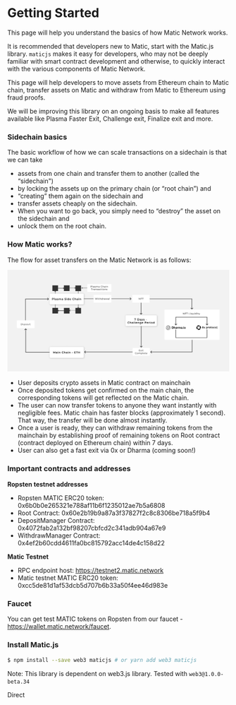 # Getting Started

This page will help you understand the basics of how Matic Network works. 

It is recommended that developers new to Matic, start with the Matic.js library. `maticjs` makes it easy for developers, who may not be deeply familiar with smart contract development and otherwise, to quickly interact with the various components of Matic Network.

This page will help developers to move assets from Ethereum chain to Matic chain, transfer assets on Matic and withdraw from Matic to Ethereum using fraud proofs.

We will be improving this library on an ongoing basis to make all features available like Plasma Faster Exit, Challenge exit, Finalize exit and more.

### Sidechain basics
The basic workflow of how we can scale transactions on a sidechain is that we can take

* assets from one chain and transfer them to another (called the “sidechain")
* by locking the assets up on the primary chain (or “root chain”) and
* “creating” them again on the sidechain and
* transfer assets cheaply on the sidechain.
* When you want to go back, you simply need to “destroy” the asset on the sidechain and
* unlock them on the root chain.

### How Matic works?

The flow for asset transfers on the Matic Network is as follows:

![](images/Matic-Workflow.jpg?raw=true)

- User deposits crypto assets in Matic contract on mainchain
- Once deposited tokens get confirmed on the main chain, the corresponding tokens will get reflected on the Matic chain.
- The user can now transfer tokens to anyone they want instantly with negligible fees. Matic chain has faster blocks (approximately 1 second). That way, the transfer will be done almost instantly.
- Once a user is ready, they can withdraw remaining tokens from the mainchain by establishing proof of remaining tokens on Root contract (contract deployed on Ethereum chain) within 7 days. 
- User can also get a fast exit via 0x or Dharma (coming soon!)


### Important contracts and addresses

**Ropsten testnet addresses**

* Ropsten MATIC ERC20 token: 0x6b0b0e265321e788af11b6f1235012ae7b5a6808
* Root Contract: 0x60e2b19b9a87a3f37827f2c8c8306be718a5f9b4
* DepositManager Contract: 0x4072fab2a132bf98207cbfcd2c341adb904a67e9
* WithdrawManager Contract: 0x4ef2b60cdd4611fa0bc815792acc14de4c158d22

**Matic Testnet**

* RPC endpoint host: https://testnet2.matic.network
* Matic testnet MATIC ERC20 token: 0xcc5de81d1af53dcb5d707b6b33a50f4ee46d983e

### Faucet

You can get test MATIC tokens on Ropsten from our faucet - https://wallet.matic.network/faucet.

### Install Matic.js

```bash
$ npm install --save web3 maticjs # or yarn add web3 maticjs
```

Note: This library is dependent on web3.js library. Tested with `web3@1.0.0-beta.34`

Direct **<script>** Include
Simply download dist/matic.js and include with a script tag. Matic will be registered as a global variable.

CDN
```html
<script src="https://cdn.jsdelivr.net/npm/maticjs/dist/matic.js"></script>
```

Matic is also available on [unpkg](https://unpkg.com/maticjs/dist/matic.js)

### Getting started

```js
// Import Matic sdk
import Matic from 'maticjs'

// Create sdk instance
const matic = new Matic({

  // Set Matic provider - string or provider instance
  // Example: 'https://testnet.matic.network' OR new Web3.providers.HttpProvider('http://localhost:8545')
  maticProvider: <web3-provider>,

  // Set Mainchain provider - string or provider instance
  // Example: 'https://kovan.infura.io' OR new Web3.providers.HttpProvider('http://localhost:8545')
  parentProvider: <web3-provider>,

  // Set rootchain contract. See below for more information
  rootChainAddress: <root-contract-address>,

  // Set withdraw-manager Address. See below for more information
  withdrawManagerAddress: <withdraw-manager-address>,

  // Set deposit-manager Address. See below for more information
  depositManagerAddress: <deposit-manager-address>,

  // Set matic network's WETH address. See below for more information
  maticWethAddress: <matic-weth-address>,

  // Syncer API URL
  // Fetches tx/receipt proof data instead of fetching whole block on client side
  syncerUrl: 'https://matic-syncer2.api.matic.network/api/v1', // (optional)

  // Watcher API URL
  // Fetches headerBlock info from mainchain & finds appropriate headerBlock for given blockNumber
  watcherUrl: 'https://ropsten-watcher2.api.matic.network/api/v1', // (optional)
})

// Set wallet
// Warning: Not-safe
// matic.wallet = <private-key> // Use metamask provider or use WalletConnect provider instead.

// get token address mapped with mainchain token address
const tokenAddressOnMatic = await matic.getMappedTokenAddress(
  tokenAddress // token address on mainchain
)

// get ERC721 token balance
await matic.balanceOfERC721(
  user, // User address
  tokenAddress,  // Token address
  options // transaction fields
)

// get ERC721 token ID
await matic.tokenOfOwnerByIndexERC721(
  from, // User address
  tokenAddress,  // Token address
  index, // index of tokenId
  options // transaction fields
)

// get ERC721 token ID
await matic.tokenOfOwnerByIndexERC721(
  from, // User address 
  tokenAddress,  // Token address
  index, // index of tokenId
  options // transaction fields
)

// Deposit Ether into Matic chain
await matic.depositEthers(
  options // transaction fields
)

// Approve ERC20 token for deposit
await matic.approveERC20TokensForDeposit(
  token,  // Token address,
  amount,  // Token amount for approval (in wei)
  options // transaction fields
)

// Deposit token into Matic chain. Remember to call `approveERC20TokensForDeposit` before
await matic.depositERC20Tokens(
  token,  // Token address
  user,   // User address (in most cases, this will be sender's address),
  amount,  // Token amount for deposit (in wei)
  options // transaction fields
)

// Deposit ERC721 token into Matic chain.(older ERC721 or some newer contracts will not support this.
// in that case, first call `approveERC721TokenForDeposit` and `depositERC721Tokens`)
await matic.safeTransferFrom(
  token,  // Token addres
  tokenId,  // Token Id for deposit
  options // transaction fields
)

// Approve ERC721 token for deposit
await matic.approveERC721TokenForDeposit(
  token,  // Token address,
  tokenId,  // Token Id
  options // transaction fields
)


// Deposit token into Matic chain. Remember to call `approveERC721TokenForDeposit` before
await matic.depositERC721Tokens(
  token,  // Token address
  user,   // User address (in most cases, this will be sender's address),
  tokenId,  // Token Id
  options // transaction fields
)

// Transfer token on Matic
await matic.transferTokens(
  token,  // Token address
  user,   // Recipient address
  amount,  // Token amount
  options // transaction fields
)

// Transfer ERC721 token on Matic
await matic.transferERC721Tokens(
  token,  // Token address
  user,   // Recipient address
  tokenId,  // Token Id
  options // transaction fields
)

// Transfer Ether
await matic.transferEthers(
  user,   // Recipient address
  amount,  // Token amount
  options // transaction fields
)

// Initiate withdrawal of ERC20 from Matic and retrieve the Transaction id
await matic.startWithdraw(
  token, // Token address
  amount, // Token amount for withdraw (in wei)
  options // transaction fields
)

// Initiate withdrawal of ERC721 from Matic and retrieve the Transaction id
await matic.startERC721Withdraw(
  token, // Token address
  tokenId, // tokenId
  options // transaction fields
)

// Withdraw funds from the Matic chain using the Transaction id generated from the 'startWithdraw' method
// after header has been submitted to mainchain
await matic.withdraw(
  txId, // Transaction id generated from the 'startWithdraw' method
  options // transaction fields
)

// Process exits after completion of challenge period
await matic.processExits(
  rootTokenAddress, // RootToken address
  options // transaction fields
)
```

### Code Samples

Please refer https://github.com/maticnetwork/matic.js/tree/master/examples for code samples.

### API

- <a href="#initialize"><code>new Matic()</code></a>
- <a href="#getMappedTokenAddress"><code>matic.<b>getMappedTokenAddress()</b></code></a>
- <a href="#balanceOfERC721"><code>matic.<b>balanceOfERC721()</b></code></a>
- <a href="#tokenOfOwnerByIndexERC721"><code>matic.<b>tokenOfOwnerByIndexERC721()</b></code></a>
- <a href="#depositEthers"><code>matic.<b>depositEther()</b></code></a>
- <a href="#approveERC20TokensForDeposit"><code>matic.<b>approveERC20TokensForDeposit()</b></code></a>
- <a href="#depositERC20Tokens"><code>matic.<b>depositERC20Tokens()</b></code></a>
- <a href="#safeTransferFrom"><code>matic.<b>safeTransferFrom()</b></code></a>
- <a href="#approveERC721TokenForDeposit"><code>matic.<b>approveERC721TokenForDeposit()</b></code></a>
- <a href="#depositERC721Tokens"><code>matic.<b>depositERC721Tokens()</b></code></a>
- <a href="#depositEthers"><code>matic.<b>depositEthers()</b></code></a>
- <a href="#transferTokens"><code>matic.<b>transferTokens()</b></code></a>
- <a href="#transferERC721Tokens"><code>matic.<b>transferERC721Tokens()</b></code></a>
- <a href="#transferEthers"><code>matic.<b>transferEthers()</b></code></a>
- <a href="#startWithdraw"><code>matic.<b>startWithdraw()</b></code></a>
- <a href="#startERC721Withdraw"><code>matic.<b>startERC721Withdraw()</b></code></a>
- <a href="#getHeaderObject"><code>matic.<b>getHeaderObject()</b></code></a>
- <a href="#withdraw"><code>matic.<b>withdraw()</b></code></a>
- <a href="#processExits"><code>matic.<b>processExits()</b></code></a>
- <a href="#getTx"><code>matic.<b>getTx()</b></code></a>
- <a href="#getReceipt"><code>matic.<b>getReceipt()</b></code></a>

---

<a name="initialize"></a>

#### new Matic(options)

Creates Matic SDK instance with give options. It returns a MaticSDK object.

```js
import Matic from "maticjs"

const matic = new Matic(options)
```

- `options` is simple Javascript `object` which can have following fields:
  - `maticProvider` can be `string` or `Web3.providers` instance. This provider must connect to Matic chain. Value can be anyone of following:
    - `'https://testnet2.matic.network'`
    - `new Web3.providers.HttpProvider('http://localhost:8545')`
    - [WalletConnect Provider instance](https://github.com/WalletConnect/walletconnect-monorepo#for-web3-provider-web3js)
  - `parentProvider` can be `string` or `Web3.providers` instance. This provider must connect to Ethereum chain (testnet or mainchain). Value can be anyone of following:
    - `'https://ropsten.infura.io'`
    - `new Web3.providers.HttpProvider('http://localhost:8545')`
    - [WalletConnect Provider instance](https://github.com/WalletConnect/walletconnect-monorepo#for-web3-provider-web3js)
  - `rootChainAddress` must be valid Ethereum contract address.
  - `syncerUrl` must be valid API host. MaticSDK uses this value to fetch receipt/tx proofs instead of getting whole block to client side.
  - `watcherUrl` must be valid API host. MaticSDK uses this value to fetch headerBlock info from mainchain and to find appropriate headerBlock for given blockNumber.
  - `withdrawManagerAddress` must be valid Ethereum contract address.
  - `depositManagerAddress` must be valid Ethereum contract address.
---

<a name="getMappedTokenAddress"></a>

#### matic.getMappedTokenAddress(tokenAddress)

get matic token `address` mapped with mainchain `tokenAddress`.

- `tokenAddress` must be valid token address

This returns matic `address`.

Example:

```js
matic
  .getMappedTokenAddress("0x670568761764f53E6C10cd63b71024c31551c9EC")
  .then(address => {
    console.log("matic address", address)
  })
```

---
<a name="balanceOfERC721"></a>


#### matic.balanceOfERC721(address, token, options)

get balance of ERC721 `token` for `address`.

- `token` must be valid token address
- `address` must be valid user address

This returns matic `balance`.

Example:

```js
matic
  .balanceOfERC721("0xfeb14bc6aaf5d39fa43ff51ed94e6c260539e296")
  .then(address => {
    console.log("matic address", address)
  })
```

---
<a name="tokenOfOwnerByIndexERC721"></a>


#### matic.tokenOfOwnerByIndexERC721(address, token, index, options)

get ERC721 tokenId at `index` for `token` and for `address`.

- `token` must be valid token address
- `address` must be valid user address
- `index` index of tokenId 


This returns matic `tokenId`.

Example:

```js
matic
  .tokenOfOwnerByIndexERC721("0xfeb14b...", "21", 0, {
    from: "0xABc578455..."
  })
  .then(tokenID => {
    console.log("Token ID", tokenID)
  })
```

---
<a name="approveERC20TokensForDeposit"></a>

#### matic.approveERC20TokensForDeposit(token, amount, options)

Approves given `amount` of `token` to `rootChainContract`.

- `token` must be valid ERC20 token address
- `amount` must be token amount in wei (string, not in Number)
- `options` (optional) must be valid javascript object containing `from`, `gasPrice`, `gasLimit`, `nonce`, `value`, `onTransactionHash`, `onReceipt` or `onError`
  - `from` must be valid account address(required)
  - `gasPrice` same as Ethereum `sendTransaction`
  - `gasLimit` same as Ethereum `sendTransaction`
  - `nonce` same as Ethereum `sendTransaction`
  - `nonce` same as Ethereum `sendTransaction`
  - `value` contains ETH value. Same as Ethereum `sendTransaction`.
  - `onTransactionHash` must be `function`. This function will be called when transaction will be broadcasted.
  - `onReceipt` must be `function`. This function will be called when transaction will be included in block (when transaction gets confirmed)
  - `onError` must be `function`. This function will be called when sending transaction fails.

This returns `Promise` object, which will be fulfilled when transaction gets confirmed (when receipt is generated).

Example:

```js
matic
  .approveERC20TokensForDeposit("0x718Ca123...", "1000000000000000000", {
    from: "0xABc578455..."
  })
  .on("onTransactionHash", txHash => {
    console.log("New transaction", txHash)
  })
```

---

<a name="depositERC20Tokens"></a>

#### matic.depositERC20Tokens(token, user, amount, options)

Deposit given `amount` of `token` with user `user`.

- `token` must be valid ERC20 token address
- `user` must be value account address
- `amount` must be token amount in wei (string, not in Number)
- `options` see [more infomation here](#approveERC20TokensForDeposit)

This returns `Promise` object, which will be fulfilled when transaction gets confirmed (when receipt is generated).

Example:

```js
const user = <your-address> or <any-account-address>

matic.depositToken('0x718Ca123...', user, '1000000000000000000', {
  from: '0xABc578455...'
})
```

---

<a name="safeTransferFrom"></a>

#### matic.safeTransferFrom(token, tokenId, options)

Deposit given `tokenId` of `token`.

- `token` must be valid ERC721 token address
- `tokenId` must be tokenId
- `options` see [more infomation here](#approveERC20TokensForDeposit)

This returns `Promise` object, which will be fulfilled when transaction gets confirmed (when receipt is generated).

Example:

```js

matic.safeTransferFrom('0x718Ca123...', '21', {
  from: '0xABc578455...'
})
```

---

<a name="depositERC721Tokens"></a>

#### matic.approveERC721TokenForDeposit(token, tokenId, options)

Approves given `amount` of `token` to `rootChainContract`.

- `token` must be valid ERC721 token address
- `tokenId` must be tokenId (string, not in Number)
- `options` (optional) must be valid javascript object containing `from`, `gasPrice`, `gasLimit`, `nonce`, `value`, `onTransactionHash`, `onReceipt` or `onError`
  - `from` must be valid account address(required)
  - `gasPrice` same as Ethereum `sendTransaction`
  - `gasLimit` same as Ethereum `sendTransaction`
  - `nonce` same as Ethereum `sendTransaction`
  - `nonce` same as Ethereum `sendTransaction`
  - `value` contains ETH value. Same as Ethereum `sendTransaction`.
  - `onTransactionHash` must be `function`. This function will be called when transaction will be broadcasted.
  - `onReceipt` must be `function`. This function will be called when transaction will be included in block (when transaction gets confirmed)
  - `onError` must be `function`. This function will be called when sending transaction fails.

This returns `Promise` object, which will be fulfilled when transaction gets confirmed (when receipt is generated).

Example:

```js
matic
  .approveERC721TokenForDeposit("0x718Ca123...", "21", {
    from: "0xABc578455..."
  })
  .on("onTransactionHash", txHash => {
    console.log("New transaction", txHash)
  })
```

---

<a name="depositERC20Tokens"></a>

#### matic.depositERC721Tokens(token, user, tokenId, options)

Deposit given `tokenId` of `token` with user `user`.

- `token` must be valid ERC721 token address
- `user` must be value account address
- `tokenId` must be valid tokenId
- `options` see [more infomation here](#approveERC20TokensForDeposit)

This returns `Promise` object, which will be fulfilled when transaction gets confirmed (when receipt is generated).

Example:

```js
const user = <your-address> or <any-account-address>

matic.depositERC721Tokens('0x718Ca123...', user, tokenId, {
  from: '0xABc578455...'
})
```

---

<a name="depositEthers"></a>

#### matic.depositEthers(options)

Deposit `options.value`

- `options` see [more infomation here](#approveERC20TokensForDeposit).
  - `value` amount of ethers.
  - `from` must be valid account address(required)

This returns `Promise` object, which will be fulfilled when transaction gets confirmed (when receipt is generated).

Example:

```js
matic.depositEthers({
  from: '0xABc578455...',
  value: '1000000000000000000'
})
```

---

<a name="transferTokens"></a>

#### matic.transferTokens(token, user, amount, options)

Transfer given `amount` of `token` to `user`.

- `token` must be valid ERC20 token address
- `user` must be value account address
- `amount` must be token amount in wei (string, not in Number)
- `options` see [more infomation here](#approveERC20TokensForDeposit)
  - `parent` must be boolean value. For token transfer on Main chain, use `parent: true`

This returns `Promise` object, which will be fulfilled when transaction gets confirmed (when receipt is generated).

Example:

```js
const user = <your-address> or <any-account-address>

matic.transferERC20Tokens('0x718Ca123...', user, '1000000000000000000', {
  from: '0xABc578455...',

  // For token transfer on Main network
  // parent: true
})
```

---

<a name="transferERC721Tokens"></a>

#### matic.transferERC721Tokens(token, user, tokenId, options)

Transfer ownership `tokenId` of `token` to `user`.

- `token` must be valid ERC721 token address
- `user` must be value account address
- `tokenId` tokenId
- `options` see [more infomation here](#approveERC20TokensForDeposit)
  - `parent` must be boolean value. For token transfer on Main chain, use `parent: true`

This returns `Promise` object, which will be fulfilled when transaction gets confirmed (when receipt is generated).

Example:

```js
const user = <your-address> or <any-account-address>

matic.transferERC721Tokens('0x718Ca123...', user, tokenId, {
  from: '0xABc578455...',

  // For token transfer on Main network
  // parent: true
})
```

---

<a name="transferEthers"></a>

#### matic.transferEthers(user, amount, options)

Transfer given `amount` of ethers to `user`.

- `user` must be value account address
- `amount` must be ethers amount in wei (string, not in Number)
- `options` see [more infomation here](#approveERC20TokensForDeposit)
  - `parent` must be boolean value. For ether transfer on Main chain, use `parent: true`

This returns `Promise` object, which will be fulfilled when transaction gets confirmed (when receipt is generated).

Example:

```js
const user = <your-address> or <any-account-address>

matic.transferEthers(user, '1000000000000000000', {
  from: '0xABc578455...',

  // For token transfer on Main network
  // parent: true
})
```

---

<a name="startWithdraw"></a>

#### matic.startWithdraw(token, amount, options)

Start withdraw process with given `amount` for `token`.

- `token` must be valid ERC20 token address
- `amount` must be token amount in wei (string, not in Number)
- `options` see [more infomation here](#approveERC20TokensForDeposit)

This returns `Promise` object, which will be fulfilled when transaction gets confirmed (when receipt is generated).

Example:

```js
matic
  .startWithdraw("0x718Ca123...", "1000000000000000000", {
    from: "0xABc578455..."
  })
  .on("onTransactionHash", txHash => {
    console.log("Started withdraw process with txId", txHash)
  })
```

---

<a name="getHeaderObject"></a>



#### matic.startERC721Withdraw(token, tokenId, options)

Start withdraw process with given `tokenId` for `token`.

- `token` must be valid ERC721 token address
- `tokenId` must be token tokenId in wei (string, not in Number)
- `options` see [more infomation here](#approveERC20TokensForDeposit)

This returns `Promise` object, which will be fulfilled when transaction gets confirmed (when receipt is generated).

Example:

```js
matic
  .startERC721Withdraw("0x718Ca123...", "21", {
    from: "0xABc578455..."
  })
  .on("onTransactionHash", txHash => {
    console.log("Started withdraw process with txId", txHash)
  })
```

---

<a name="getHeaderObject"></a>

#### matic.getHeaderObject(blockNumber)

Fetch header/checkpoint corresponding to `blockNumber`

- `blockNumber` must be valid Matic's sidechain block number

This returns `Promise` object, which will be fulfilled when header/checkpoint is found corresponding to `blockNumber`.

Example:

```js
matic.getHeaderObject(673874).then(header => {
  // header.start
  // header.end
  // header.proposer
  // header.number
})
```

---

<a name="withdraw"></a>

#### matic.withdraw(txId, options)

Withdraw tokens on mainchain using `txId` from `startWithdraw` method after header has been submitted to mainchain.

- `txId` must be valid tx hash
- `options` see [more infomation here](#approveERC20TokensForDeposit)

This returns `Promise` object, which will be fulfilled when transaction gets confirmed (when receipt is generated).

Example:

```js
matic.withdraw("0xabcd...789", {
  from: "0xABc578455..."
})
```

---

<a name="processExits"></a>

#### matic.processExits(rootTokenAddress, options)

Call processExits after completion of challenge period, after that withdrawn funds get transfered to your account on mainchain

- `rootTokenAddress` RootToken address
- `options` see [more infomation here](#approveERC20TokensForDeposit)

This returns `Promise` object, which will be fulfilled when transaction gets confirmed (when receipt is generated).

Example:

```js
matic.processExits("0xabcd...789", {
  from: "0xABc578455..."
})
```

---

<a name="getTx"></a>

#### matic.getTx(txId)

Get transaction object using `txId` from Matic chain.

- `txId` must be valid tx id

This returns `Promise` object.

Example:

```js
matic
  .getTx("0x9fc76417374aa880d4449a1f7f31ec597f00b1f6f3dd2d66f4c9c6c445836d8b")
  .then(txObject => {
    console.log(txObject)
  })
```

---

<a name="getReceipt"></a>

#### matic.getReceipt(txId)

Get receipt object using `txId` from Matic chain.

- `txId` must be valid tx id

This returns `Promise` object.

Example:

```js
matic
  .getReceipt(
    "0x9fc76417374aa880d4449a1f7f31ec597f00b1f6f3dd2d66f4c9c6c445836d8b"
  )
  .then(obj => {
    console.log(obj)
  })
```

### Support

Please post your queries to https://stack.matic.network for integration support. If you have any queries, feedback or feature requests, feel free to reach out to us on telegram: [t.me/maticnetwork](https://t.me/maticnetwork)

### License

MIT
